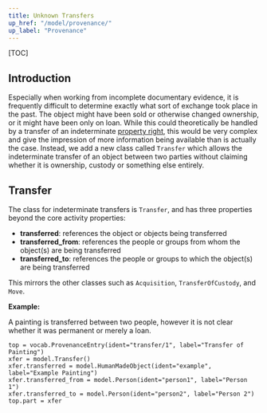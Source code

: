 ```yaml
---
title: Unknown Transfers
up_href: "/model/provenance/"
up_label: "Provenance"
---
```


[TOC]

## Introduction

Especially when working from incomplete documentary evidence, it is frequently difficult to determine exactly what sort of exchange took place in the past. The object might have been sold or otherwise changed ownership, or it might have been only on loan. While this could theoretically be handled by a transfer of an indeterminate [property right](rights), this would be very complex and give the impression of more information being available than is actually the case. Instead, we add a new class called `Transfer` which allows the indeterminate transfer of an object between two parties without claiming whether it is ownership, custody or something else entirely.


## Transfer

The class for indeterminate transfers is `Transfer`, and has three properties beyond the core activity properties:

* **transferred**: references the object or objects being transferred
* **transferred_from**: references the people or groups from whom the object(s) are being transferred
* **transferred_to**: references the people or groups to which the object(s) are being transferred

This mirrors the other classes such as `Acquisition`, `TransferOfCustody`, and `Move`.


__Example:__

A painting is transferred between two people, however it is not clear whether it was permanent or merely a loan.

```crom
top = vocab.ProvenanceEntry(ident="transfer/1", label="Transfer of Painting")
xfer = model.Transfer()
xfer.transferred = model.HumanMadeObject(ident="example", label="Example Painting")
xfer.transferred_from = model.Person(ident="person1", label="Person 1")
xfer.transferred_to = model.Person(ident="person2", label="Person 2")
top.part = xfer
```
